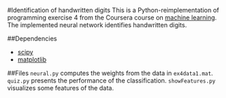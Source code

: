 #Identification of handwritten digits
This is a Python-reimplementation of programming exercise 4 from the Coursera
course on [machine learning](https://class.coursera.org/ml-004). The implemented neural network identifies handwritten digits.

##Dependencies
* [scipy](http://www.scipy.org/)
* [matplotlib](http://matplotlib.org/)

##Files
`neural.py` computes the weights from the data in `ex4data1.mat`. `quiz.py`
presents the performance of the classification. `showFeatures.py` visualizes
some features of the data.
